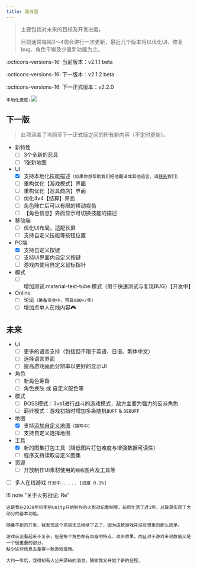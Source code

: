 ```yaml
---
title: 路线图
---
```


> 主要包括对未来的目标及开发进度。
>
> 目前通常每隔3～4周会进行一次更新，最近几个版本将以优化UI、修复bug、角色平衡及少量新功能为主。

:octicons-versions-16: 当前版本：v2.1.1 beta

:octicons-versions-16: 下一版本：v2.1.2 beta

:octicons-versions-16: 下一正式版本：v2.2.0

`本地化进度:`<a title="Crowdin" target="_blank" href="https://zh.crowdin.com/project/nsv2"><img src="https://badges.crowdin.net/nsv2/localized.svg"></a>

## 下一版

> 此项涵盖了当前至下一正式版之间的所有新内容（不定时更新）。

- 新特性
    - [ ] 3个全新的忍具
    - [ ] 1张新地图
- UI
    - [x] 支持本地化技能描述`（如果你想帮助我们把他翻译成其他语言，请`[`联系`](../about/index.md#contact)`我们）`
    - [ ] 重构优化【游戏模式】界面
    - [ ] 重构优化【忍具商店】界面
    - [ ] 优化4v4【结算】界面
    - [ ] 角色阵亡后可以有限的移动视角
    - [ ] 【角色信息】界面显示可切换技能的描述
- 移动端
    - [ ] 优化UI布局，适配长屏
    - [ ] 支持自定义技能等按钮位置
- PC端
    - [x] 支持自定义按键
    - [ ] 支持UI界面内自定义按键
    - [ ] 游戏内使用自定义鼠标指针
- 模式
    - [ ] 增加测试:material-test-tube:模式（用于快速测试与复现BUG）【开发中】
- Online
    - [ ] 论坛`（筹备资金中，预算$80+/年）`
    - [ ] 增加点单人在线内容:video_game:

## 未来

- UI
    - [ ] 更多的语言支持（包括但不限于英语、日语、繁体中文）
    - [ ] 选择语言界面
    - [ ] 提高游戏画面分辨率以更好的显示UI
- 角色
    - [ ] 新角色筹备
    - [ ] 角色换肤 或 自定义配色等
- 模式
    - [ ] BOSS模式：3vs1进行战斗的游戏模式，敌方主要为强力的反派角色
    - [ ] 羁绊模式：游戏初始时增加多条随机`BUFF` & `DEBUFF`
- 地图
    - [x] 支持[添加自定义地图](/tutorials/add-custom-map)`（撰写中）`
    - [ ] 支持自定义选择地图
- 工具
    - [x] 新的图集打包工具（降低图片打包难度与增强数据可读性）
    - [ ] 程序支持读取自定义图集
- 资源
    - [ ] 开放制作UI素材使用的`模板`图片及工具等
-  [ ] 多人在线游戏 `开发中...... [进度 0.1%]`

!!! note "关于火影战记: Re"

    这是我在2020年初使用Unity开始制作的火影战记重制版，前后忙活了近1年，总算是实现了大部分的基本功能。

    随着不断的开发，我发现这个项目无法继续下去了，因为这款游戏并没有想象的那么简单。

    游戏玩法看起来不复杂，但是每个角色都有自身的特点、攻击效果，而且对于游戏来说数值又是一个很重要的部分，
    缺少这些信息去重置一款游戏很难。

    大约一年后，我得知有人公开源码的消息，随即我又开始了新的征程。
